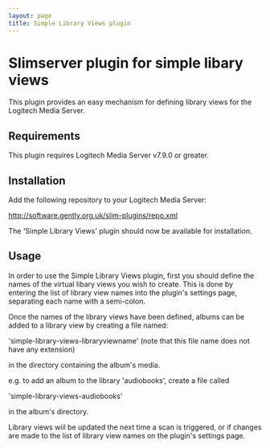 ```yaml
---
layout: page
title: Simple Library Views plugin
---
```


Slimserver plugin for simple libary views
=========================================

This plugin provides an easy mechanism for defining library views for the
Logitech Media Server.

Requirements
------------

This plugin requires Logitech Media Server v7.9.0 or greater.

Installation
------------

Add the following repository to your Logitech Media Server:

http://software.gently.org.uk/slim-plugins/repo.xml

The 'Simple Library Views' plugin should now be available for installation.

Usage
-----

In order to use the Simple Library Views plugin, first you should define the names of the virtual libary views you wish to create. This is done by entering the list of library view names into the plugin's settings page, separating each name with a semi-colon.

Once the names of the library views have been defined, albums can be added to a library view by creating a file named:

'simple-library-views-libraryviewname' (note that this file name does not have any extension)

in the directory containing the album's media.

e.g. to add an album to the library 'audiobooks', create a file called

'simple-library-views-audiobooks'

in the album's directory.

Library views wiil be updated the next time a scan is triggered, or if changes are made to the list of library view names on the plugin's settings page.


